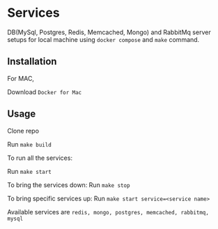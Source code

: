 # Services

DB(MySql, Postgres, Redis, Memcached, Mongo) and RabbitMq server setups for local machine using `docker compose` and `make` command.

## Installation

For MAC, 

Download `Docker for Mac`

## Usage
Clone repo

Run `make build`

To run all the services:
  
  Run `make start`

To bring the services down:
  Run `make stop`

To bring specific services up:
  Run `make start service=<service name>`

  Available services are `redis, mongo, postgres, memcached, rabbitmq, mysql`



